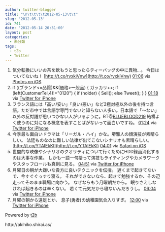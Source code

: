 ```yaml
---
author: twitter-blogger
title: "\n\t\t\t\t2012-05-13\t\t"
slug: '2012-05-13'
id: 741
date: '2012-05-14 20:31:00'
layout: post
categories:
  - 未分類
tags:
  - t2b
  - Twitter
---
```


<div xmlns:georss="http://www.georss.org/georss">

1.  <span><span>気分転換にいいお茶を飲もうと思ったらティーバッグの中に異物...。 今日はついてないね！ [http://t.co/rvxkiVnw](http://t.co/rvxkiVnw)</span> <span>[<span>01:06</span>](http://twitter.com/o_ob/status/201644644868689920) <span>via [Photos on iOS](http://www.apple.com)</span></span></span>
2.  <span><span>if ((ブランド<=品質)&&(価格>一般品) { ガッカリ++; if (left(CustomerTel,4)!="0120") { if (holder) { Sell(); else Tweet(); } }</span> <span>[<span>01:18</span>](http://twitter.com/o_ob/status/201647712733642752) <span>via [Twitter for iPhone](http://twitter.com/#!/download/iphone)</span></span></span>
3.  <span><span>フランス語には「高い/安い」「良い/悪い」など2極対極以外の後を持つ言語。ただ市中では言語学専門でないと知らない人多い。日本語で「～ない」以外の反対語が思いつかない人がいるように。RT@[BLUEBLOOD219](http://twitter.com/BLUEBLOOD219 "BLUEBLOOD219") 結構よく使うのに対になる概念を表すことばがないって面白いですね。</span> <span>[<span>01:24</span>](http://twitter.com/o_ob/status/201649063500845057) <span>via [Twitter for iPhone](http://twitter.com/#!/download/iphone)</span></span></span>
4.  <span><span>今季最も面白いドラマは「リーガル・ハイ」かな。堺雅人の顔演技が素晴らしい。 法廷ものなのに難しい法律が出てこないシナリオも素晴らしい。 [http://t.co/YTAIEkKl](http://t.co/YTAIEkKl)</span> <span>[<span>04:01</span>](http://twitter.com/o_ob/status/201688741448921088) <span>via [Safari on iOS](http://www.apple.com)</span></span></span>
5.  <span><span>世間的な映像やシナリオのクオリティについて行くためにHDD録画消化するのは大事な作業。 しかも一語一句拾って演技もライティングやカメラワークやスタッフロールも真剣に見る。</span> <span>[<span>04:51</span>](http://twitter.com/o_ob/status/201701305050345474) <span>via [Twitter for iPhone](http://twitter.com/#!/download/iphone)</span></span></span>
6.  <span><span>月曜日の朝が大嫌いな貴方に良いテクニックを伝授。 遅くまで起きてないで、今すぐぐっすり寝る。 それができないなら、起きて勉強するか、その辺走ってそのまま職場に向かう。 なぜならもう月曜朝だから。 眠りさえしなければ起きるのは辛くない。 若くて元気だから寝ないんだろうし。</span> <span>[<span>06:04</span>](http://twitter.com/o_ob/status/201719591469191169) <span>via [Twitter for iPhone](http://twitter.com/#!/download/iphone)</span></span></span>
7.  <span><span>月曜の朝から遠足とか、 息子(勇者)の幼稚園気合入りすぎ。</span> <span>[<span>12:00</span>](http://twitter.com/o_ob/status/201809205764698114) <span>via [Twitter for iPhone](http://twitter.com/#!/download/iphone)</span></span></span>

</div>

Powered by [t2b](http://t2b.utilz.jp/)

<div>http://akihiko.shirai.as/</div>